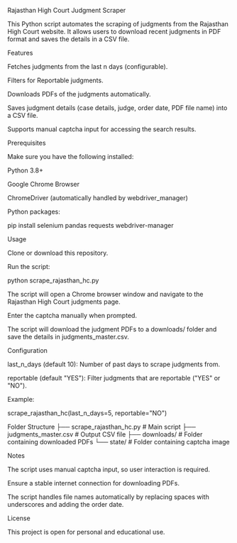 Rajasthan High Court Judgment Scraper

This Python script automates the scraping of judgments from the Rajasthan High Court website. It allows users to download recent judgments in PDF format and saves the details in a CSV file.

Features

Fetches judgments from the last n days (configurable).

Filters for Reportable judgments.

Downloads PDFs of the judgments automatically.

Saves judgment details (case details, judge, order date, PDF file name) into a CSV file.

Supports manual captcha input for accessing the search results.

Prerequisites

Make sure you have the following installed:

Python 3.8+

Google Chrome Browser

ChromeDriver (automatically handled by webdriver_manager)

Python packages:

pip install selenium pandas requests webdriver-manager

Usage

Clone or download this repository.

Run the script:

python scrape_rajasthan_hc.py


The script will open a Chrome browser window and navigate to the Rajasthan High Court judgments page.

Enter the captcha manually when prompted.

The script will download the judgment PDFs to a downloads/ folder and save the details in judgments_master.csv.

Configuration

last_n_days (default 10): Number of past days to scrape judgments from.

reportable (default "YES"): Filter judgments that are reportable ("YES" or "NO").

Example:

scrape_rajasthan_hc(last_n_days=5, reportable="NO")

Folder Structure
├── scrape_rajasthan_hc.py      # Main script
├── judgments_master.csv        # Output CSV file
├── downloads/                  # Folder containing downloaded PDFs
└── state/                      # Folder containing captcha image

Notes

The script uses manual captcha input, so user interaction is required.

Ensure a stable internet connection for downloading PDFs.

The script handles file names automatically by replacing spaces with underscores and adding the order date.

License

This project is open for personal and educational use.
